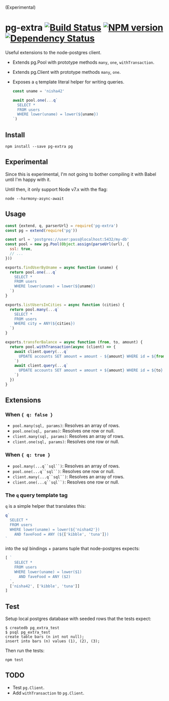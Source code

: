 
(Experimental)

# pg-extra [![Build Status](https://travis-ci.org/danneu/pg-extra.svg?branch=master)](https://travis-ci.org/danneu/pg-extra) [![NPM version](https://badge.fury.io/js/pg-extra.svg)](http://badge.fury.io/js/pg-extra) [![Dependency Status](https://david-dm.org/danneu/pg-extra.svg)](https://david-dm.org/danneu/pg-extra)


Useful extensions to the node-postgres client.

- Extends pg.Pool with prototype methods `many`, `one`, `withTransaction`.
- Extends pg.Client with prototype methods `many`, `one`.
- Exposes a `q` template literal helper for writing queries.

    ``` javascript
    const uname = 'nisha42'

    await pool.one(...q`
      SELECT *
      FROM users
      WHERE lower(uname) = lower(${uname})
    `)
    ```

## Install

    npm install --save pg-extra pg

## Experimental

Since this is experimental, I'm not going to bother compiling it with Babel
until I'm happy with it.

Until then, it only support Node v7.x with the flag:

    node --harmony-async-await

## Usage

``` javascript
const {extend, q, parserUrl} = require('pg-extra')
const pg = extend(require('pg'))

const url = 'postgres://user:pass@localhost:5432/my-db'
const pool = new pg.Pool(Object.assign(parseUrl(url), {
  ssl: true,
  // ...
}))

exports.findUserByUname = async function (uname) {
  return pool.one(...q`
    SELECT *
    FROM users
    WHERE lower(uname) = lower(${uname})
  `)
}

exports.listUsersInCities = async function (cities) {
  return pool.many(...q`
    SELECT *
    FROM users
    WHERE city = ANY(${cities})
  `)
}

exports.transferBalance = async function (from, to, amount) {
  return pool.withTransaction(async (client) => {
    await client.query(...q`
      UPDATE accounts SET amount = amount - ${amount} WHERE id = ${from}
    `)
    await client.query(...q`
      UPDATE accounts SET amount = amount + ${amount} WHERE id = ${to}
    `)
  })
}
```

## Extensions

### When `{ q: false }`

- `pool.many(sql, params)`: Resolves an array of rows.
- `pool.one(sql, params)`: Resolves one row or null.
- `client.many(sql, params)`: Resolves an array of rows.
- `client.one(sql, params)`: Resolves one row or null.

### When `{ q: true }`

- `pool.many(...q``sql``)`: Resolves an array of rows.
- `pool.one(...q``sql``)`: Resolves one row or null.
- `client.many(...q``sql``)`: Resolves an array of rows.
- `client.one(...q``sql``)`: Resolves one row or null.

### The `q` query template tag

`q` is a simple helper that translates this:

``` javascript
q`
  SELECT *
  FROM users
  WHERE lower(uname) = lower(${'nisha42'})
    AND faveFood = ANY (${['kibble', 'tuna']})
`
```

into the sql bindings + params tuple that node-postgres expects:

``` javascript
[ `
    SELECT *
    FROM users
    WHERE lower(uname) = lower($1)
      AND faveFood = ANY ($2)
  `,
  ['nisha42', ['kibble', 'tuna']]
]
```

## Test

Setup local postgres database with seeded rows that the tests expect:

    $ createdb pg_extra_test
    $ psql pg_extra_test
    create table bars (n int not null);
    insert into bars (n) values (1), (2), (3);

Then run the tests:

    npm test

## TODO

- Test `pg.Client`.
- Add `withTransaction` to `pg.Client`.
